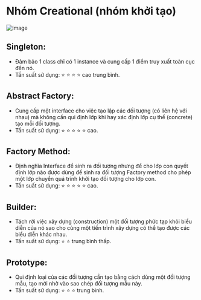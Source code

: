 # Nhóm Creational (nhóm khởi tạo)
![image](https://gpcoder.com/wp-content/uploads/2018/08/Creational.png)

## Singleton:
- Đảm bảo 1 class chỉ có 1 instance và cung cấp 1 điểm truy xuất toàn cục đến nó.
- Tần suất sử dụng: :star: :star: :star: :star: cao trung bình.

## Abstract Factory:
- Cung cấp một interface cho việc tạo lập các đối tượng (có liên hệ với nhau) mà không cần qui định lớp khi hay xác định lớp cụ thể (concrete) tạo mỗi đối tượng.
- Tần suất sử dụng: :star: :star: :star: :star: :star: cao.

## Factory Method:
- Định nghĩa Interface để sinh ra đối tượng nhưng để cho lớp con quyết định lớp nào được dùng để sinh ra đối tượng Factory method cho phép một lớp chuyển quá trình khởi tạo đối tượng cho lớp con.
- Tần suất sử dụng: :star: :star: :star: :star: :star: cao.

## Builder:
- Tách rời việc xây dựng (construction) một đối tượng phức tạp khỏi biểu diễn của nó sao cho cùng một tiến trình xây dựng có thể tạo được các biểu diễn khác nhau.
- Tần suất sử dụng: :star: :star: trung bình thấp.

## Prototype:
- Qui định loại của các đối tượng cần tạo bằng cách dùng một đối tượng mẫu, tạo mới nhờ vào sao chép đối tượng mẫu này.
- Tần suất sử dụng: :star: :star: :star: trung bình.
